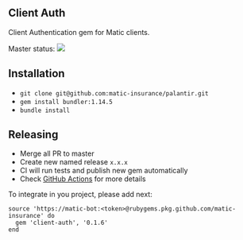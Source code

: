 ## Client Auth

Client Authentication gem for Matic clients.

Master status: ![](https://github.com/matic-insurance/client-auth/workflows/ci/badge.svg?branch=master)

## Installation

- `git clone git@github.com:matic-insurance/palantir.git`
- `gem install bundler:1.14.5`
- `bundle install`

## Releasing

- Merge all PR to master
- Create new named release `x.x.x`
- CI will run tests and publish new gem automatically
- Check [GitHub Actions](https://github.com/matic-insurance/client-auth/actions) for more details 

To integrate in you project, please add next:

    source 'https://matic-bot:<token>@rubygems.pkg.github.com/matic-insurance' do
      gem 'client-auth', '0.1.6'
    end
